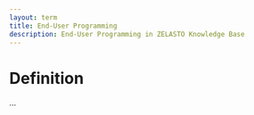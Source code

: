 ```yaml
---
layout: term
title: End-User Programming
description: End-User Programming in ZELASTO Knowledge Base
---
```


# Definition
...
